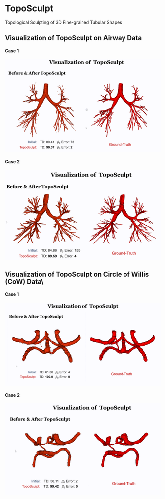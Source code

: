 # TopoSculpt
Topological Sculpting of 3D Fine-grained Tubular Shapes

## Visualization of TopoSculpt on Airway Data
#### Case 1
![ATM-1](assets/ATM-1.gif)
#### Case 2
![ATM-2](assets/ATM-2.gif)


## Visualization of TopoSculpt on Circle of Willis (CoW) Data\
#### Case 1
![TopCow-1](assets/TopCow-1.gif)
#### Case 2
![TopCow-2](assets/TopCow-2.gif)